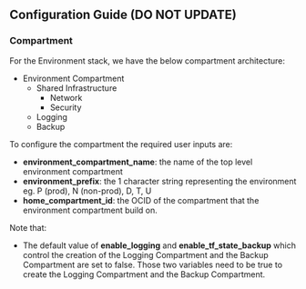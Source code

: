 ## Configuration Guide (DO NOT UPDATE)

### Compartment
For the Environment stack, we have the below compartment architecture:
* Environment Compartment
    * Shared Infrastructure
        * Network
        * Security
    * Logging
    * Backup

To configure the compartment the required user inputs are:
* **environment_compartment_name**: the name of the top level environment compartment
* **environment_prefix**: the 1 character string representing the environment eg. P (prod), N (non-prod), D, T, U
* **home_compartment_id**: the OCID of the compartment that the environment compartment build on.

Note that:
* The default value of **enable_logging** and **enable_tf_state_backup** which control the creation of
the Logging Compartment and the Backup Compartment are set to false. Those two variables need to be true
to create the Logging Compartment and the Backup Compartment.
